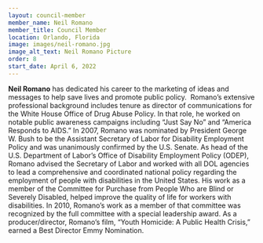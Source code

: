 ```yaml
---
layout: council-member
member_name: Neil Romano
member_title: Council Member
location: Orlando, Florida
image: images/neil-romano.jpg
image_alt_text: Neil Romano Picture
order: 8
start_date: April 6, 2022
---
```

**Neil Romano** has dedicated his career to the marketing of ideas and messages to help save lives and promote public policy.  Romano’s extensive professional background includes tenure as director of communications for the White House Office of Drug Abuse Policy. In that role, he worked on notable public awareness campaigns including “Just Say No” and “America Responds to AIDS.” In 2007, Romano was nominated by President George W. Bush to be the Assistant Secretary of Labor for Disability Employment Policy and was unanimously confirmed by the U.S. Senate. As head of the U.S. Department of Labor’s Office of Disability Employment Policy (ODEP), Romano advised the Secretary of Labor and worked with all DOL agencies to lead a comprehensive and coordinated national policy regarding the employment of people with disabilities in the United States. His work as a member of the Committee for Purchase from People Who are Blind or Severely Disabled, helped improve the quality of life for workers with disabilities. In 2010, Romano’s work as a member of that committee was recognized by the full committee with a special leadership award. As a producer/director, Romano’s film, “Youth Homicide: A Public Health Crisis,” earned a Best Director Emmy Nomination.